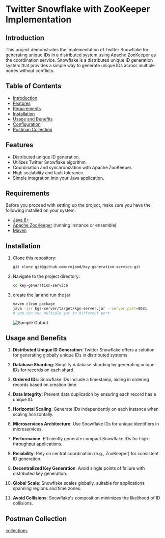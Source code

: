 # Twitter Snowflake with ZooKeeper Implementation

## Introduction

This project demonstrates the implementation of Twitter Snowflake for generating unique IDs in a distributed system using Apache ZooKeeper as the coordination service. Snowflake is a distributed unique ID generation system that provides a simple way to generate unique IDs across multiple nodes without conflicts.

## Table of Contents

- [Introduction](#introduction)
- [Features](#features)
- [Requirements](#requirements)
- [Installation](#installation)
- [Usage and Benefits](#usage-and-benefits)
- [Configuration](#configuration)
- [Postman Collection](#postman-collection)

## Features

- Distributed unique ID generation.
- Utilizes Twitter Snowflake algorithm.
- Coordination and synchronization with Apache ZooKeeper.
- High scalability and fault tolerance.
- Simple integration into your Java application.

## Requirements
Before you proceed with setting up the project, make sure you have the following installed on your system:

- [Java 8+](https://www.oracle.com/java/technologies/javase-downloads.html)
- [Apache ZooKeeper](https://zookeeper.apache.org/releases.html) (running instance or ensemble)
- [Maven](https://maven.apache.org/download.cgi)

## Installation

1. Clone this repository:
   ```bash
   git clone git@github.com:rmjamd/key-generation-service.git
   ```
2. Navigate to the project directory:
    ```bash
   cd key-generation-service
    ```
3. create the jar and run the jar
    ```bash
   maven clean package 
   java -jar kgs-server/target/kgs-server.jar --server.port=8081
   # you can run multiple jar in different port
    ```
   ![Sample Output](https://example.com/path/to/sample-output-screenshot.png)
## Usage and Benefits

1. **Distributed Unique ID Generation**: Twitter Snowflake offers a solution for generating globally unique IDs in distributed systems.

2. **Database Sharding**: Simplify database sharding by generating unique IDs for records on each shard.

3. **Ordered IDs**: Snowflake IDs include a timestamp, aiding in ordering records based on creation time.

4. **Data Integrity**: Prevent data duplication by ensuring each record has a unique ID.

5. **Horizontal Scaling**: Generate IDs independently on each instance when scaling horizontally.

6. **Microservices Architecture**: Use Snowflake IDs for unique identifiers in microservices.

7. **Performance**: Efficiently generate compact Snowflake IDs for high-throughput applications.

8. **Reliability**: Rely on central coordination (e.g., ZooKeeper) for consistent ID generation.

9. **Decentralized Key Generation**: Avoid single points of failure with distributed key generation.

10. **Global Scale**: Snowflake scales globally, suitable for applications spanning regions and time zones.

11. **Avoid Collisions**: Snowflake's composition minimizes the likelihood of ID collisions.

## Postman Collection
[collections](URL)

